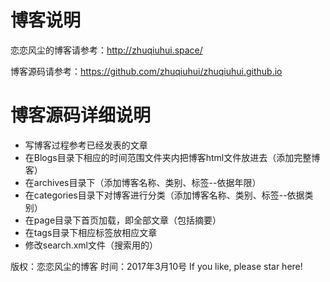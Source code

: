 
 # 博客说明

恋恋风尘的博客请参考：http://zhuqiuhui.space/

博客源码请参考：https://github.com/zhuqiuhui/zhuqiuhui.github.io

# 博客源码详细说明
* 写博客过程参考已经发表的文章
* 在Blogs目录下相应的时间范围文件夹内把博客html文件放进去（添加完整博客）
* 在archives目录下（添加博客名称、类别、标签--依据年限）
* 在categories目录下对博客进行分类（添加博客名称、类别、标签--依据类别）
* 在page目录下首页加载，即全部文章（包括摘要）
* 在tags目录下相应标签放相应文章
* 修改search.xml文件（搜索用的）


版权：恋恋风尘的博客
时间：2017年3月10号
If you like, please star here!

